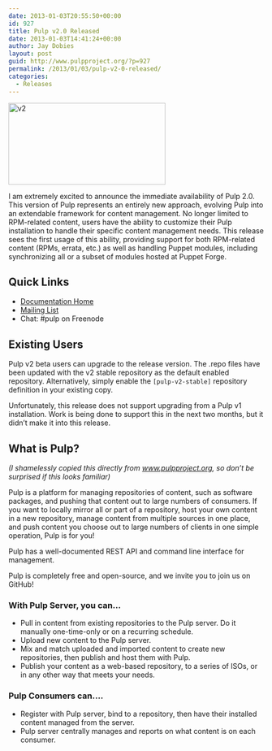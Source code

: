 ```yaml
---
date: 2013-01-03T20:55:50+00:00
id: 927
title: Pulp v2.0 Released
date: 2013-01-03T14:41:24+00:00
author: Jay Dobies
layout: post
guid: http://www.pulpproject.org/?p=927
permalink: /2013/01/03/pulp-v2-0-released/
categories:
  - Releases
---
```

<!-- more -->
<img src="http://www.pulpproject.org/wp-content/uploads/2013/01/v2.png" alt="v2" width="309" height="161" class="alignnone size-full wp-image-928" srcset="http://www.pulpproject.org/wp-content/uploads/2013/01/v2-300x156.png 300w, http://www.pulpproject.org/wp-content/uploads/2013/01/v2.png 309w" sizes="(max-width: 309px) 100vw, 309px" />

I am extremely excited to announce the immediate availability of Pulp 2.0. This version of Pulp represents an entirely new approach, evolving Pulp into an extendable framework for content management. No longer limited to RPM-related content, users have the ability to customize their Pulp installation to handle their specific content management needs. This release sees the first usage of this ability, providing support for both RPM-related content (RPMs, errata, etc.) as well as handling Puppet modules, including synchronizing all or a subset of modules hosted at Puppet Forge. 

## Quick Links

  * [Documentation Home](http://www.pulpproject.org/docs/)
  * [Mailing List](https://www.redhat.com/mailman/listinfo/pulp-list)
  * Chat: #pulp on Freenode

## Existing Users

Pulp v2 beta users can upgrade to the release version. The .repo files have been updated with the v2 stable repository as the default enabled repository. Alternatively, simply enable the `[pulp-v2-stable]` repository definition in your existing copy.

Unfortunately, this release does not support upgrading from a Pulp v1 installation. Work is being done to support this in the next two months, but it didn&#8217;t make it into this release.

## What is Pulp?

<span style="font-style: italic">(I shamelessly copied this directly from www.pulpproject.org, so don&#8217;t be surprised if this looks familiar)</span>

Pulp is a platform for managing repositories of content, such as software packages, and pushing that content out to large numbers of consumers. If you want to locally mirror all or part of a repository, host your own content in a new repository, manage content from multiple sources in one place, and push content you choose out to large numbers of clients in one simple operation, Pulp is for you!

Pulp has a well-documented REST API and command line interface for management.

Pulp is completely free and open-source, and we invite you to join us on GitHub!

### With Pulp Server, you can&#8230;

  * Pull in content from existing repositories to the Pulp server. Do it manually one-time-only or on a recurring schedule.
  * Upload new content to the Pulp server.
  * Mix and match uploaded and imported content to create new repositories, then publish and host them with Pulp.
  * Publish your content as a web-based repository, to a series of ISOs, or in any other way that meets your needs.

### Pulp Consumers can&#8230;.

  * Register with Pulp server, bind to a repository, then have their installed content managed from the server.
  * Pulp server centrally manages and reports on what content is on each consumer.